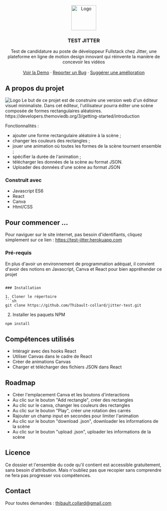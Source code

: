 
<br />
<p align="center">
  <a href="https://github.com/Thibault-collard/jitter-test">
    <img src=".src/jitter-logo.jpeg" alt="Logo" height="80">
  </a>

  <h3 align="center"> TEST JITTER </h3>

  <p align="center">
    Test de candidature au poste de développeur Fullstack chez Jitter, une plateforme en ligne de motion design innovant qui réinvente la manière de concevoir les vidéos
		<br />
    <br />
    <a href="https://test-jitter.herokuapp.com.herokuapp.com/">Voir la Demo</a>
    ·
    <a href="https://github.com/Thibault-collard/jitter-test/issues">Reporter un Bug</a>
    ·
    <a href="https://github.com/Thibault-collard/jitter-test/issues">Suggérer une amélioration</a>
  </p>
</p>

<!-- ABOUT THE PROJECT -->
## A propos du projet

<img src="./src/crossquantum-homepage.png" alt="Logo">
Le but de ce projet est de construire une version web d'un éditeur visuel minimaliste. Dans cet éditeur, l'utilisateur pourra éditer une scène composée de formes rectangulaires aléatoires.
https://developers.themoviedb.org/3/getting-started/introduction 

Fonctionnalités : 
- ajouter une forme rectangulaire aléatoire à la scène ;
- changer les couleurs des rectangles ;
- jouer une animation où toutes les formes de la scène tournent ensemble ;
- spécifier la durée de l'animation ;
- télécharger les données de la scène au format JSON.
- Uploader des données d'une scène au format JSON

### Construit avec

* Javascript ES6
* React
* Canva
* Html/CSS

<!-- GETTING STARTED -->
## Pour commencer ...

Pour naviguer sur le site internet, pas besoin d'identifiants, cliquez simplement sur ce lien : https://test-jitter.herokuapp.com

### Pré-requis

En plus d'avoir un environnement de programmation adéquat, il convient d'avoir des notions en Javascript, Canva et React pour bien appréhender ce projet

```

### Installation

1. Cloner le répertoire
```sh
git clone https://github.com/Thibault-collard/jitter-test.git
```
2. Installer les paquets NPM
```sh
npm install
```

<!-- USAGE EXAMPLES -->
## Compétences utilisés

- Intéragir avec des hooks React
- Utiliser Canvas dans le cadre de React
- Créer de animations Canvas
- Charger et télécharger des fichiers JSON dans React

<!-- ROADMAP -->
## Roadmap

- Créer l'emplacement Canva et les boutons d'interactions
- Au clic sur le bouton "Add rectangle", créer des rectangles 
- Au clic sur le canva, changer les couleurs des rectangles
- Au clic sur le bouton "Play", créer une rotation des carrés
- Rajouter un champ input en secondes pour limiter l'animation
- Au clic sur le bouton "download .json", downloader les informations de la scène
- Au clic sur le bouton "upload .json", uploader les informations de la scène

<!-- LICENSE -->
## Licence

Ce dossier et l'ensemble du code qu'il contient est accessible gratuitement, sans besoin d'attribution.
Mais n'oubliez pas que recopier sans comprendre ne fera pas progresser vos compétences.

<!-- CONTACT -->
## Contact

Pour toutes demandes : thibault.collard@gmail.com


